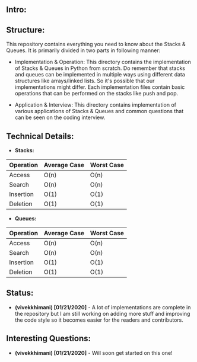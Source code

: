 ## Intro:


## Structure:

This repository contains everything you need to know about the Stacks & Queues. It is primarily divided in two parts in following manner:

- Implementation & Operation: 
This directory contains the implementation of Stacks & Queues in Python from scratch. Do remember that stacks and queues can be implemented in multiple ways using different data structures like arrays/linked lists. So it's possible that our implementations might differ. Each implementation files contain basic operations that can be performed on the stacks like push and pop.

- Application & Interview:
This directory contains implementation of various applications of Stacks & Queues and common questions that can be seen on the coding interview. 


## Technical Details:
- **Stacks:**

| Operation          | Average Case | Worst Case      |
| -----              | -----        | -----           |
| Access			      | O(n)         | O(n)            |
| Search			      | O(n)     		| O(n)        		|
| Insertion				| O(1)			| O(1)				|
| Deletion				| O(1)			| O(1)				|


- **Queues:**

| Operation          | Average Case | Worst Case      |
| -----              | -----        | -----           |
| Access             | O(n)         | O(n)            |
| Search             | O(n)         | O(n)            |
| Insertion          | O(1)         | O(1)            |
| Deletion           | O(1)         | O(1)            |

## Status:
- **(vivekkhimani) [01/21/2020]** - A lot of implementations are complete in the repository but I am still working on adding more stuff and improving the code style so it becomes easier for the readers and contributors.


## Interesting Questions:
- **(vivekkhimani) [01/21/2020]** - Will soon get started on this one! 


